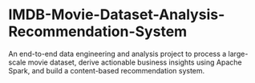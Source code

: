 # IMDB-Movie-Dataset-Analysis-Recommendation-System
An end-to-end data engineering and analysis project to process a large-scale movie dataset, derive actionable business insights using Apache Spark, and build a content-based recommendation system.
